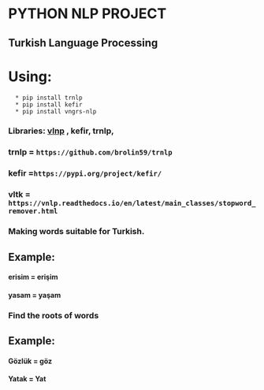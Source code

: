 # PYTHON NLP PROJECT
## Turkish Language Processing                                                                                                                                                                                                    
 # Using:
      * pip install trnlp                                                                                                                                      
      * pip install kefir                                                                                                                                       
      * pip install vngrs-nlp      
       
### Libraries:  [vlnp]([https://www.gooogle.com](https://vnlp.readthedocs.io/en/latest/main_classes/stopword_remover.htm)) ,  kefir, trnlp,                                                                                                                                                                                                    
 
###  trnlp = ``` https://github.com/brolin59/trnlp  ```                                                                                                  
 ### kefir =``` https://pypi.org/project/kefir/   ```                                                                                              
 ### vltk = ``` https://vnlp.readthedocs.io/en/latest/main_classes/stopword_remover.html  ```                                                                                           


### Making words suitable for Turkish.                                                                                                 
## Example:                                                                                                  
#### erisim = erişim                                                                                                  
#### yasam = yaşam                                                                                                 

### Find the roots of words                                                                                                 
## Example:                                                                                                 
#### Gözlük = göz                                                                                                 
#### Yatak = Yat                                                                                                 

